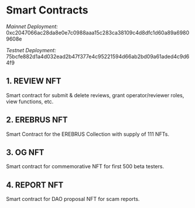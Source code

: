 # Smart Contracts

_Mainnet Deployment:_ 0xc2047066ac28da8e0e7c0988aaa15c283ca38109c4d8dfc1d60a89a69809608e

_Testnet Deployment:_ 75bcfe882d1a4d032ead2b47f377e4c95221594d66ab2bd09a61aded4c9d64f9

## 1. REVIEW NFT
Smart contract for submit & delete reviews, grant operator/reviewer roles, view functions, etc.

## 2. EREBRUS NFT
Smart Contract for the EREBRUS Collection with supply of 111 NFTs.

## 3. OG NFT
Smart contract for commemorative NFT for first 500 beta testers.

## 4. REPORT NFT
Smart contract for DAO proposal NFT for scam reports.
